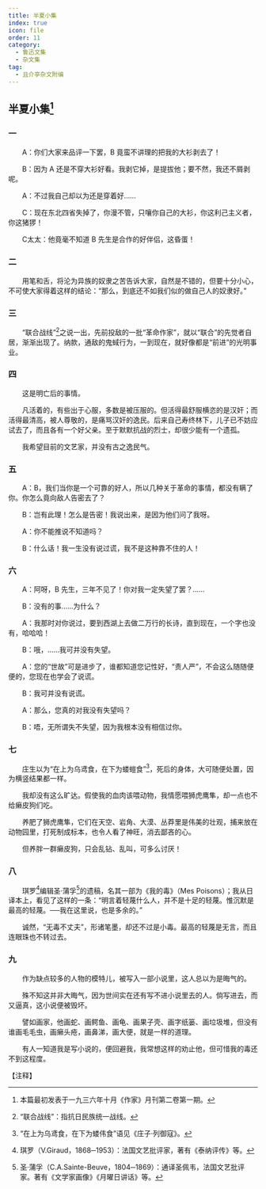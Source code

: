 ```yaml
---
title: 半夏小集
index: true
icon: file
order: 11
category:
  - 鲁迅文集
  - 杂文集
tag:  
  - 且介亭杂文附编
---
```


## 半夏小集[^①]

### 一

　　A：你们大家来品评一下罢，B 竟蛮不讲理的把我的大衫剥去了！

　　B：因为 A 还是不穿大衫好看。我剥它掉，是提拔他；要不然，我还不屑剥呢。

　　A：不过我自己却以为还是穿着好……

　　C：现在东北四省失掉了，你漫不管，只嚷你自己的大衫，你这利己主义者，你这猪猡！

　　C太太：他竟毫不知道 B 先生是合作的好伴侣，这昏蛋！

### 二

　　用笔和舌，将沦为异族的奴隶之苦告诉大家，自然是不错的，但要十分小心，不可使大家得着这样的结论：“那么，到底还不如我们似的做自己人的奴隶好。”

### 三

　　“联合战线”[^②]之说一出，先前投敌的一批“革命作家”，就以“联合”的先觉者自居，渐渐出现了。纳款，通敌的鬼蜮行为，一到现在，就好像都是“前进”的光明事业。

### 四

　　这是明亡后的事情。

　　凡活着的，有些出于心服，多数是被压服的。但活得最舒服横恣的是汉奸；而活得最清高，被人尊敬的，是痛骂汉奸的逸民。后来自己寿终林下，儿子已不妨应试去了，而且各有一个好父亲。至于默默抗战的烈士，却很少能有一个遗孤。

　　我希望目前的文艺家，并没有古之逸民气。

### 五

　　A：B，我们当你是一个可靠的好人，所以几种关于革命的事情，都没有瞒了你。你怎么竟向敌人告密去了？

　　B：岂有此理！怎么是告密！我说出来，是因为他们问了我呀。

　　A：你不能推说不知道吗？

　　B：什么话！我一生没有说过谎，我不是这种靠不住的人！

### 六

　　A：阿呀，B 先生，三年不见了！你对我一定失望了罢？……

　　B：没有的事……为什么？

　　A：我那时对你说过，要到西湖上去做二万行的长诗，直到现在，一个字也没有，哈哈哈！

　　B：哦，……我可并没有失望。

　　A：您的“世故”可是进步了，谁都知道您记性好，“责人严”，不会这么随随便便的，您现在也学会了说谎。

　　B：我可并没有说谎。

　　A：那么，您真的对我没有失望吗？

　　B：唔，无所谓失不失望，因为我根本没有相信过你。

### 七

　　庄生以为“在上为乌鸢食，在下为蝼螘食”[^③]，死后的身体，大可随便处置，因为横竖结果都一样。

　　我却没有这么旷达。假使我的血肉该喂动物，我情愿喂狮虎鹰隼，却一点也不给癞皮狗们吃。

　　养肥了狮虎鹰隼，它们在天空、岩角、大漠、丛莽里是伟美的壮观，捕来放在动物园里，打死制成标本，也令人看了神旺，消去鄙吝的心。

　　但养胖一群癞皮狗，只会乱钻、乱叫，可多么讨厌！

### 八

　　琪罗[^④]编辑圣·蒲孚[^⑤]的遗稿，名其一部为《我的毒》（Mes Poisons）；我从日译本上，看见了这样的一条：“明言着轻蔑什么人，并不是十足的轻蔑。惟沉默是最高的轻蔑。──我在这里说，也是多余的。”

　　诚然，“无毒不丈夫”，形诸笔墨，却还不过是小毒。最高的轻蔑是无言，而且连眼珠也不转过去。

### 九

　　作为缺点较多的人物的模特儿，被写入一部小说里，这人总以为是晦气的。

　　殊不知这并非大晦气，因为世间实在还有写不进小说里去的人。倘写进去，而又逼真，这小说便被毁坏。

　　譬如画家，他画蛇、画鳄鱼、画龟、画果子壳、画字纸篓、画垃圾堆，但没有谁画毛毛虫，画癞头疮，画鼻涕，画大便，就是一样的道理。

　　有人一知道我是写小说的，便回避我，我常想这样的劝止他，但可惜我的毒还不到这程度。

【注释】

[^①]:本篇最初发表于一九三六年十月《作家》月刊第二卷第一期。

[^②]:“联合战线”：指抗日民族统一战线。

[^③]:“在上为乌鸢食，在下为蝼伟食”语见《庄子·列御寇》。

[^④]:琪罗（V.Giraud，1868─1953）：法国文艺批评家，著有《泰纳评传》等。

[^⑤]:圣·蒲孚（C.A.Sainte-Beuve，1804─1869）：通译圣佩韦，法国文艺批评家。著有《文学家画像》《月曜日讲话》等。
